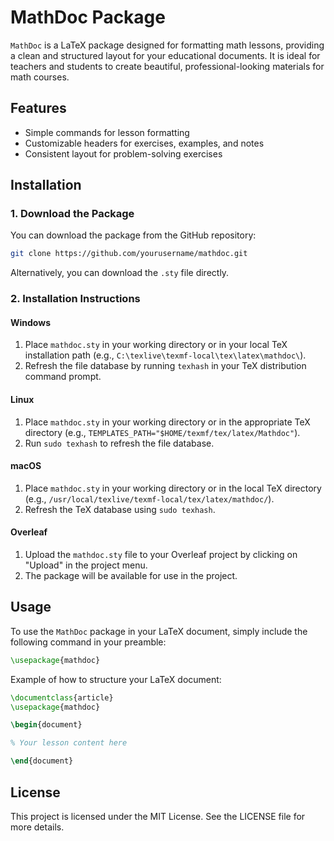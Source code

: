
# MathDoc Package

`MathDoc` is a LaTeX package designed for formatting math lessons, providing a clean and structured layout for your educational documents. It is ideal for teachers and students to create beautiful, professional-looking materials for math courses.

## Features

- Simple commands for lesson formatting
- Customizable headers for exercises, examples, and notes
- Consistent layout for problem-solving exercises

## Installation

### 1. Download the Package

You can download the package from the GitHub repository:

```bash
git clone https://github.com/yourusername/mathdoc.git
```

Alternatively, you can download the `.sty` file directly.

### 2. Installation Instructions

#### Windows
1. Place `mathdoc.sty` in your working directory or in your local TeX installation path (e.g., `C:\texlive\texmf-local\tex\latex\mathdoc\`).
2. Refresh the file database by running `texhash` in your TeX distribution command prompt.

#### Linux
1. Place `mathdoc.sty` in your working directory or in the appropriate TeX directory (e.g., `TEMPLATES_PATH="$HOME/texmf/tex/latex/Mathdoc"`).
2. Run `sudo texhash` to refresh the file database.

#### macOS
1. Place `mathdoc.sty` in your working directory or in the local TeX directory (e.g., `/usr/local/texlive/texmf-local/tex/latex/mathdoc/`).
2. Refresh the TeX database using `sudo texhash`.

#### Overleaf
1. Upload the `mathdoc.sty` file to your Overleaf project by clicking on "Upload" in the project menu.
2. The package will be available for use in the project.

## Usage

To use the `MathDoc` package in your LaTeX document, simply include the following command in your preamble:

```latex
\usepackage{mathdoc}
```

Example of how to structure your LaTeX document:

```latex
\documentclass{article}
\usepackage{mathdoc}

\begin{document}

% Your lesson content here

\end{document}
```

## License

This project is licensed under the MIT License. See the LICENSE file for more details.
